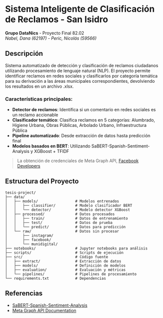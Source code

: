 # Sistema Inteligente de Clasificación de Reclamos - San Isidro

**Grupo DataNics** - Proyecto Final 82.02  
*Nabel, Dana (62197) - Peric, Nicolás (59566)*

## Descripción

Sistema automatizado de detección y clasificación de reclamos ciudadanos utilizando procesamiento de lenguaje natural (NLP). El proyecto permite identificar reclamos en redes sociales y clasificarlos por categoría temática para su derivación a las áreas municipales correspondientes, devolviendo los resultados en un archivo .xlsx.

### Características principales:
- **Detector de reclamos**: Identifica si un comentario en redes sociales es un reclamo accionable
- **Clasificador temático**: Clasifica reclamos en 5 categorías: Alumbrado, Higiene Urbana, Obras Públicas, Arbolado Urbano, Infraestructura Pública
- **Pipeline automatizado**: Desde extracción de datos hasta predicción final
- **Modelos basados en BERT**: Utilizando SaBERT-Spanish-Sentiment-Analysis y XGBoost + TFIDF


> La obtención de credenciales de Meta Graph API, [Facebook Developers](https://developers.facebook.com/)

## Estructura del Proyecto

```
tesis-project/
├── data/
│   ├── models/                 # Modelos entrenados
│   │   ├── classifier/         # Modelo clasificador BERT
│   │   └── detector/           # Modelo detector XGBoost
│   ├── processed/              # Datos procesados
│   │   ├── train/              # Datos de entrenamiento
│   │   ├── test/               # Datos de prueba
│   │   └── predict/            # Datos para predicción
│   └── raw/                    # Datos sin procesar
│       ├── instagram/
│       ├── facebook/
│       └── munidigital/
├── notebooks/                  # Jupyter notebooks para análisis
├── scripts/                    # Scripts de ejecución
├── src/                        # Código fuente
│   ├── extract/                # Extracción de datos
│   ├── models/                 # Definición de modelos
│   ├── evaluation/             # Evaluación y métricas
│   └── pipelines/              # Pipelines de procesamiento
└── requirements.txt            # Dependencias
```

## Referencias

- [SaBERT-Spanish-Sentiment-Analysis](https://huggingface.co/VerificadoProfesional/SaBERT-Spanish-Sentiment-Analysis)
- [Meta Graph API Documentation](https://developers.facebook.com/docs/graph-api)
